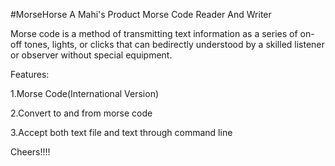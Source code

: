 #MorseHorse
A Mahi's Product
Morse Code Reader And Writer

Morse code is a method of transmitting text 
information as a series of on-off tones, 
lights, or clicks that can bedirectly understood 
by a skilled listener or observer without special equipment.


Features:

1.Morse Code(International Version)

2.Convert to and from morse code

3.Accept both text file and text through command line

Cheers!!!!